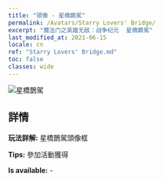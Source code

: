 ```yaml
---
title: "頭像 - 星橋鵲駕"
permalink: /Avatars/Starry Lovers' Bridge/
excerpt: "魔法门之英雄无敌：战争纪元  星橋鵲駕"
last_modified_at: 2021-06-15
locale: cn
ref: "Starry Lovers' Bridge.md"
toc: false
classes: wide
---
```

 ![星橋鵲駕](/images/a/avatarFrame_27.png)

## 詳情

 **玩法詳解:** 星橋鵲駕頭像框 

 **Tips:** 參加活動獲得 

 **Is available:**  - 

